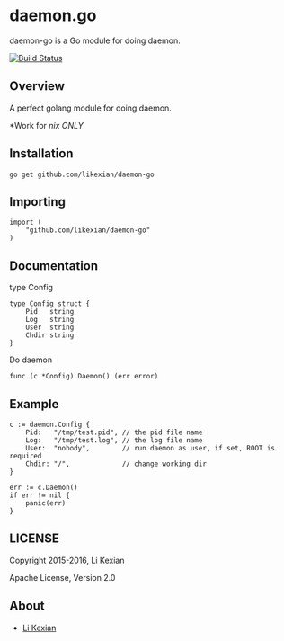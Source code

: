 # daemon.go

daemon-go is a Go module for doing daemon.

[![Build Status](https://secure.travis-ci.org/likexian/daemon-go.png)](https://secure.travis-ci.org/likexian/daemon-go)

## Overview

A perfect golang module for doing daemon.

*Work for *nix ONLY*

## Installation

    go get github.com/likexian/daemon-go

## Importing

    import (
        "github.com/likexian/daemon-go"
    )

## Documentation

type Config

    type Config struct {
        Pid   string
        Log   string
        User  string
        Chdir string
    }

Do daemon

    func (c *Config) Daemon() (err error)

## Example

    c := daemon.Config {
        Pid:   "/tmp/test.pid", // the pid file name
        Log:   "/tmp/test.log", // the log file name
        User:  "nobody",        // run daemon as user, if set, ROOT is required
        Chdir: "/",             // change working dir
    }

    err := c.Daemon()
    if err != nil {
        panic(err)
    }

## LICENSE

Copyright 2015-2016, Li Kexian

Apache License, Version 2.0

## About

- [Li Kexian](https://www.likexian.com/)
